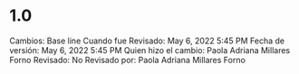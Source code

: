 # 1.0

Cambios: Base line
Cuando fue Revisado: May 6, 2022 5:45 PM
Fecha de  versión: May 6, 2022 5:45 PM
Quien hizo el cambio: Paola Adriana Millares Forno
Revisado: No
Revisado por: Paola Adriana Millares Forno